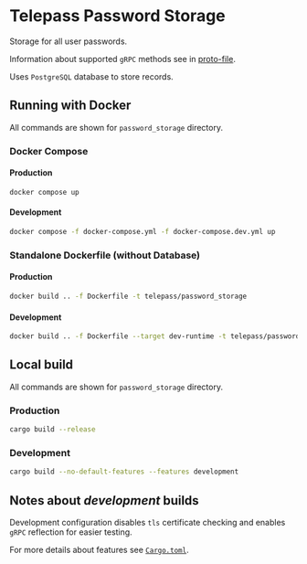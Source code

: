 # Telepass Password Storage

Storage for all user passwords.

Information about supported `gRPC` methods see in [proto-file](../proto/password_storage.proto).

Uses `PostgreSQL` database to store records.

## Running with Docker

All commands are shown for `password_storage` directory.

### Docker Compose

#### Production

```
docker compose up
```

#### Development

```bash
docker compose -f docker-compose.yml -f docker-compose.dev.yml up
```

### Standalone Dockerfile (without Database)

#### Production

```bash
docker build .. -f Dockerfile -t telepass/password_storage
```

#### Development

```bash
docker build .. -f Dockerfile --target dev-runtime -t telepass/password_storage:dev
```

## Local build

All commands are shown for `password_storage` directory.

### Production

```bash
cargo build --release
```

### Development

```bash
cargo build --no-default-features --features development
```

## Notes about *development* builds

Development configuration disables `tls` certificate checking and enables `gRPC` reflection for easier testing.

For more details about features see [`Cargo.toml`](Cargo.toml).
